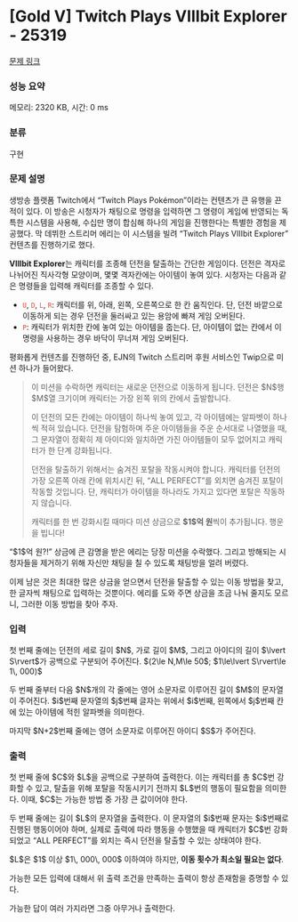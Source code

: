 # [Gold V] Twitch Plays VIIIbit Explorer - 25319 

[문제 링크](https://www.acmicpc.net/problem/25319) 

### 성능 요약

메모리: 2320 KB, 시간: 0 ms

### 분류

구현

### 문제 설명

<p>생방송 플랫폼 Twitch에서 “Twitch Plays Pokémon”이라는 컨텐츠가 큰 유행을 끈 적이 있다. 이 방송은 시청자가 채팅으로 명령을 입력하면 그 명령이 게임에 반영되는 독특한 시스템을 사용해, 수십만 명이 합심해 하나의 게임을 진행한다는 특별한 경험을 제공했다. 막 데뷔한 스트리머 에리는 이 시스템을 빌려 “Twitch Plays VIIIbit Explorer” 컨텐츠를 진행하기로 했다.</p>

<p><strong><span>VIIIbit Explorer</span></strong>는 캐릭터를 조종해 던전을 탈출하는 간단한 게임이다. 던전은 격자로 나뉘어진 직사각형 모양이며, 몇몇 격자칸에는 아이템이 놓여 있다. 시청자는 다음과 같은 명령들을 입력해 캐릭터를 조종할 수 있다.</p>

<ul>
	<li><span style="color:#e74c3c;"><code>U</code></span>, <span style="color:#e74c3c;"><code>D</code></span>, <span style="color:#e74c3c;"><code>L</code></span>, <span style="color:#e74c3c;"><code>R</code></span>: 캐릭터를 위, 아래, 왼쪽, 오른쪽으로 한 칸 움직인다. 단, 던전 바깥으로 이동하게 되는 경우 던전을 둘러싸고 있는 용암에 빠져 게임 오버된다.</li>
	<li><span style="color:#e74c3c;"><code>P</code></span>: 캐릭터가 위치한 칸에 놓여 있는 아이템을 줍는다. 단, 아이템이 없는 칸에서 이 명령을 사용하는 경우 바닥이 무너져 게임 오버된다.</li>
</ul>

<p>평화롭게 컨텐츠를 진행하던 중, EJN의 Twitch 스트리머 후원 서비스인 Twip으로 미션 하나가 들어왔다.</p>

<blockquote>
<p>이 미션을 수락하면 캐릭터는 새로운 던전으로 이동하게 됩니다. 던전은 $N$행 $M$열 크기이며 캐릭터는 가장 왼쪽 위의 칸에서 출발합니다.</p>
<p>이 던전의 모든 칸에는 아이템이 하나씩 놓여 있고, 각 아이템에는 알파벳이 하나씩 적혀 있습니다. 던전을 탐험하며 주운 아이템들을 주운 순서대로 나열했을 때, 그 문자열이 정확히 제 아이디와 일치하면 가진 아이템들이 모두 없어지고 캐릭터가 한 단계 강화됩니다.</p>

<p>던전을 탈출하기 위해서는 숨겨진 포탈을 작동시켜야 합니다. 캐릭터를 던전의 가장 오른쪽 아래 칸에 위치시킨 뒤, “ALL PERFECT”를 외치면 숨겨진 포탈이 작동할 것입니다. 단, 캐릭터가 아이템을 하나라도 가지고 있다면 포탈은 작동하지 않습니다.</p>

<p>캐릭터를 한 번 강화시킬 때마다 미션 상금으로 <strong>$1$억 원</strong>씩이 추가됩니다. 행운을 빕니다!</p>
</blockquote>

<p>“$1$억 원?!” 상금에 큰 감명을 받은 에리는 당장 미션을 수락했다. 그리고 방해되는 시청자들을 제거하기 위해 자신만 채팅을 칠 수 있도록 채팅방을 얼려 버렸다.</p>

<p>이제 남은 것은 최대한 많은 상금을 얻으면서 던전을 탈출할 수 있는 이동 방법을 찾고, 한 글자씩 채팅으로 입력하는 것뿐이다. 에리를 도와 주면 상금을 조금 나눠 줄지도 모르니, 그러한 이동 방법을 찾아 주자.</p>

### 입력 

 <p>첫 번째 줄에는 던전의 세로 길이 $N$, 가로 길이 $M$, 그리고 아이디의 길이 $\lvert S\rvert$가 공백으로 구분되어 주어진다. $(2\le N,M\le 50$; $1\le\lvert S\rvert\le 1\, 000)$</p>

<p>두 번째 줄부터 다음 $N$개의 각 줄에는 영어 소문자로 이루어진 길이 $M$의 문자열이 주어진다. $i$번째 문자열의 $j$번째 글자는 위에서 $i$번째, 왼쪽에서 $j$번째 칸에 있는 아이템에 적힌 알파벳을 의미한다.</p>

<p>마지막 $N+2$번째 줄에는 영어 소문자로 이루어진 아이디 $S$가 주어진다.</p>

### 출력 

 <p>첫 번째 줄에 $C$와 $L$을 공백으로 구분하여 출력한다. 이는 캐릭터를 총 $C$번 강화할 수 있고, 탈출을 위해 포탈을 작동시키기 전까지 $L$번의 행동이 필요함을 의미한다. 이때, $C$는 가능한 방법 중 가장 큰 값이어야 한다.</p>

<p>두 번째 줄에는 길이 $L$의 문자열을 출력한다. 이 문자열의 $i$번째 문자는 $i$번째로 진행된 행동이어야 하며, 실제로 출력에 따라 행동을 수행했을 때 캐릭터가 $C$번 강화되었고 “ALL PERFECT”를 외치는 즉시 던전을 탈출할 수 있는 상태여야 한다.</p>

<p>$L$은 $1$ 이상 $1\, 000\, 000$ 이하여야 하지만, <strong>이동 횟수가 최소일 필요는 없다</strong>.</p>

<p>가능한 모든 입력에 대해서 위 출력 조건을 만족하는 출력이 항상 존재함을 증명할 수 있다.</p>

<p>가능한 답이 여러 가지라면 그중 아무거나 출력한다.</p>

